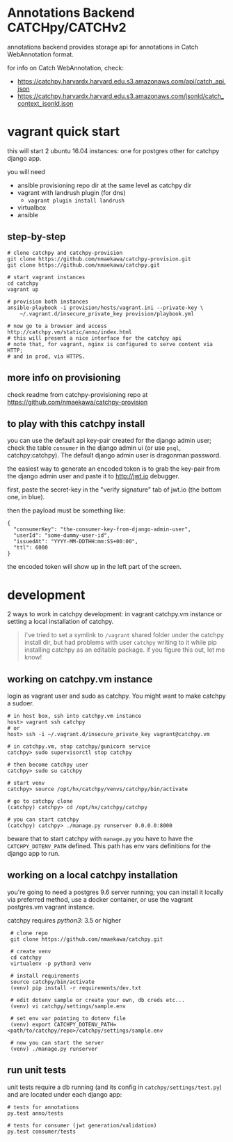 Annotations Backend CATCHpy/CATCHv2
===================

annotations backend provides storage api for annotations in Catch WebAnnotation
format.

for info on Catch WebAnnotation, check:

- https://catchpy.harvardx.harvard.edu.s3.amazonaws.com/api/catch_api.json
- https://catchpy.harvardx.harvard.edu.s3.amazonaws.com/jsonld/catch_context_jsonld.json



vagrant quick start
===================

this will start 2 ubuntu 16.04 instances: one for postgres other for catchpy
django app.

you will need

- ansible provisioning repo dir at the same level as catchpy dir
- vagrant with landrush plugin (for dns)
    - `vagrant plugin install landrush`
- virtualbox
- ansible

step-by-step
------------

    # clone catchpy and catchpy-provision
    git clone https://github.com/nmaekawa/catchpy-provision.git
    git clone https://github.com/nmaekawa/catchpy.git
    
    # start vagrant instances
    cd catchpy
    vagrant up
    
    # provision both instances
    ansible-playbook -i provision/hosts/vagrant.ini --private-key \
        ~/.vagrant.d/insecure_private_key provision/playbook.yml
    
    # now go to a browser and access http://catchpy.vm/static/anno/index.html
    # this will present a nice interface for the catchpy api
    # note that, for vagrant, nginx is configured to serve content via HTTP;
    # and in prod, via HTTPS.


more info on provisioning
-------------------------

check readme from catchpy-provisioning repo at
https://github.com/nmaekawa/catchpy-provision


to play with this catchpy install
---------------------------------

you can use the default api key-pair created for the django admin user; check
the table `consumer` in the django admin ui (or use `psql`, catchpy:catchpy).
The default django admin user is dragonman:password.

the easiest way to generate an encoded token is to grab the key-pair from the
django admin user and paste it to http://jwt.io debugger.

first, paste the secret-key in the "verify signature" tab of jwt.io (the bottom
one, in blue).

then the payload must be something like:

    {
      "consumerKey": "the-consumer-key-from-django-admin-user",
      "userId": "some-dummy-user-id",
      "issuedAt": "YYYY-MM-DDTHH:mm:SS+00:00",
      "ttl": 6000
    }

the encoded token will show up in the left part of the screen.



development
===========

2 ways to work in catchpy development: in vagrant catchpy.vm instance or
setting a local installation of catchpy.

> i've tried to set a symlink to `/vagrant` shared folder under the catchpy
> install dir, but had problems with user `catchpy` writing to it while
> pip installing catchpy as an editable package. if you figure this out, let me
> know!


working on catchpy.vm instance
------------------------------

login as vagrant user and sudo as catchpy. You might want to make catchpy a
sudoer.

    # in host box, ssh into catchpy.vm instance
    host> vagrant ssh catchpy
    # or
    host> ssh -i ~/.vagrant.d/insecure_private_key vagrant@catchpy.vm
    
    # in catchpy.vm, stop catchpy/gunicorn service
    catchpy> sudo supervisorctl stop catchpy
    
    # then become catchpy user
    catchpy> sudo su catchpy
    
    # start venv
    catchpy> source /opt/hx/catchpy/venvs/catchpy/bin/activate
    
    # go to catchpy clone
    (catchpy) catchpy> cd /opt/hx/catchpy/catchpy
    
    # you can start catchpy
    (catchpy) catchpy> ./manage.py runserver 0.0.0.0:8000

beware that to start catchpy with `manage.py` you have to have the
`CATCHPY_DOTENV_PATH` defined. This path has env vars definitions for the
django app to run.


working on a local catchpy installation
---------------------------------------

you're going to need a postgres 9.6 server running; you can install it locally
via preferred method, use a docker container, or use the vagrant postgres.vm
vagrant instance.

catchpy requires _python3_: 3.5 or higher

     # clone repo
     git clone https://github.com/nmaekawa/catchpy.git
     
     # create venv
     cd catchpy
     virtualenv -p python3 venv
     
     # install requirements
     source catchpy/bin/activate
     (venv) pip install -r requirements/dev.txt
     
     # edit dotenv sample or create your own, db creds etc...
     (venv) vi catchpy/settings/sample.env
     
     # set env var pointing to dotenv file
     (venv) export CATCHPY_DOTENV_PATH=<path/to/catchpy/repo>/catchpy/settings/sample.env
     
     # now you can start the server
     (venv) ./manage.py runserver


run unit tests
--------------

unit tests require a db running (and its config in `catchpy/settings/test.py`)
and are located under each django app:

    # tests for annotations
    py.test anno/tests
    
    # tests for consumer (jwt generation/validation)
    py.test consumer/tests
    

